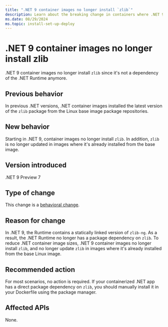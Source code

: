 ```yaml
---
title: ".NET 9 container images no longer install `zlib`"
description: Learn about the breaking change in containers where .NET 9 container images no longer install the zlib package.
ms.date: 08/29/2024
ms.topic: install-set-up-deploy
---
```

# .NET 9 container images no longer install zlib

.NET 9 container images no longer install `zlib` since it's not a dependency of the .NET Runtime anymore.

## Previous behavior

In previous .NET versions, .NET container images installed the latest version of the `zlib` package from the Linux base image package repositories.

## New behavior

Starting in .NET 9, container images no longer install `zlib`. In addition, `zlib` is no longer updated in images where it's already installed from the base image.

## Version introduced

.NET 9 Preview 7

## Type of change

This change is a [behavioral change](../../categories.md#behavioral-change).

## Reason for change

In .NET 9, the Runtime contains a statically linked version of `zlib-ng`. As a result, the .NET Runtime no longer has a package dependency on `zlib`. To reduce .NET container image sizes, .NET 9 container images no longer install `zlib`, and no longer update `zlib` in images where it's already installed from the base Linux image.

## Recommended action

For most scenarios, no action is required. If your containerized .NET app has a direct package dependency on `zlib`, you should manually install it in your Dockerfile using the package manager.

## Affected APIs

None.
